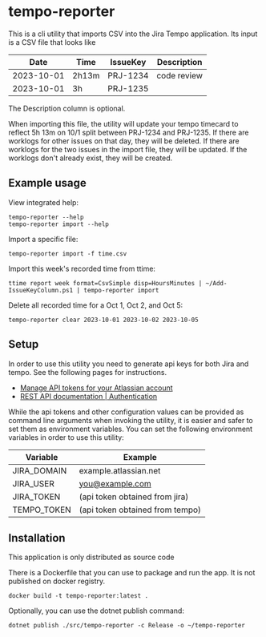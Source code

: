 # tempo-reporter

This is a cli utility that imports CSV into the Jira Tempo application. Its input is a CSV file that looks like

|Date|Time|IssueKey|Description|
|--|--|--|--|
|2023-10-01|2h13m|PRJ-1234|code review|
|2023-10-01|3h|PRJ-1235||

The Description column is optional.

When importing this file, the utility will update your tempo timecard to reflect 5h 13m on 10/1 split between PRJ-1234 and PRJ-1235. If there are worklogs for other issues on that day, they will be deleted. If there are worklogs for the two issues in the import file, they will be updated. If the worklogs don't already exist, they will be created.

## Example usage

View integrated help:

    tempo-reporter --help
    tempo-reporter import --help

Import a specific file:

    tempo-reporter import -f time.csv

Import this week's recorded time from ttime:

    ttime report week format=CsvSimple disp=HoursMinutes | ~/Add-IssueKeyColumn.ps1 | tempo-reporter import

Delete all recorded time for a Oct 1, Oct 2, and Oct 5:

    tempo-reporter clear 2023-10-01 2023-10-02 2023-10-05

## Setup

In order to use this utility you need to generate api keys for both Jira and tempo. See the following pages for instructions.

* [Manage API tokens for your Atlassian account](https://support.atlassian.com/atlassian-account/docs/manage-api-tokens-for-your-atlassian-account/)
* [REST API documentation | Authentication](https://apidocs.tempo.io/#section/Authentication)

While the api tokens and other configuration values can be provided as command line arguments when invoking the utility, it is easier and safer to set them as environment variables. You can set the following environment variables in order to use this utility:

|Variable|Example|
|--|--|
|JIRA_DOMAIN|example.atlassian.net|
|JIRA_USER|you@example.com|
|JIRA_TOKEN|(api token obtained from jira)|
|TEMPO_TOKEN|(api token obtained from tempo)|

## Installation

This application is only distributed as source code

There is a Dockerfile that you can use to package and run the app. It is not published on docker registry.

    docker build -t tempo-reporter:latest .

Optionally, you can use the dotnet publish command:

    dotnet publish ./src/tempo-reporter -c Release -o ~/tempo-reporter
